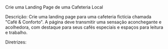 Crie uma Landing Page de uma Cafeteria Local

Descrição:
Crie uma landing page para uma cafeteria fictícia chamada "Café & Conforto". A página deve transmitir uma sensação aconchegante e acolhedora, com destaque para seus cafés especiais e espaços para leitura e trabalho.

Diretrizes:
<!-- Utilize cores quentes e imagens relacionadas a café.  -->
<!-- Inclua um cabeçalho com o nome da cafeteria e uma frase de chamariz (por exemplo: "O melhor café da cidade"). -->
<!-- Destaque um menu breve com opções de cafés e lanches. -->
<!-- Adicione uma seção com imagens de pessoas lendo ou trabalhando na cafeteria. -->
<!-- Insira um mapa pequeno ou um link para a localização da cafeteria. -->
<!-- Por fim, tenha uma seção de contato, para reserva de mesas ou pedidos de informações. -->